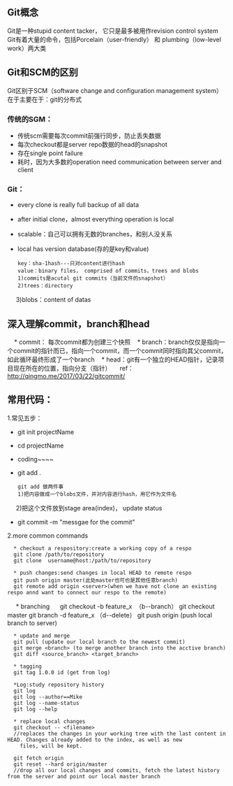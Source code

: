 ## Git概念
Git是一种stupid content tacker， 它只是最多被用作revision control system
Git有着大量的命令，包括Porcelain（user-friendly） 和 plumbing（low-level work）两大类

## Git和SCM的区别
Git区别于SCM（software change and configuration management system）在于主要在于：git的分布式
### 传统的SGM：
* 传统scm需要每次commit前强行同步，防止丢失数据
* 每次checkout都是server repo数据的head的snapshot
* 存在single point failure
* 耗时，因为大多数的operation need communication between server and client

### Git：
* every clone is really full backup of all data
* after initial clone，almost everything operation is local
* scalable：自己可以拥有无数的branches，和别人没关系
* local has version database(存的是key和value)

      key：sha-1hash---只对content进行hash
      value：binary files， comprised of commits，trees and blobs
      1)commits是acutal git commits（当前文件的snapshot）
      2)trees：directory
      3)blobs：content of datas
## 深入理解commit，branch和head
    
    * commit： 每次commit都为创建三个快照
    * branch：branch仅仅是指向一个commit的指针而已，指向一个commit，而一个commit同时指向其父commit，如此循环最终形成了一个branch
    * head：git有一个独立的HEAD指针，记录项目现在所在的位置，指向分支（指针）
    
    ref：http://qingmo.me/2017/03/22/gitcommit/
    
## 常用代码：

1.常见五步：
* git init projectName
* cd projectName
* coding~~~~
* git add .

      git add 做两件事
      1)把内容做成一个blobs文件，并对内容进行hash，用它作为文件名
      2)把这个文件放到stage area(index)， update status

* git commit -m "messgae for the commit"

2.more common commands
      
      * checkout a respository:create a working copy of a respo
      git clone /path/to/repository
      git clone  username@host:/path/to/repository
      
      * push changes:send changes in local HEAD to remote respo
      git push origin master(此处master也可也是其他任意branch)
      git remote add origin <server>(when we have not clone an existing respo annd want to connect our respo to the remote)
      
      * branching 
      git checkout -b feature_x  （b--branch）
      git checkout master
      git branch -d feature_x （d--delete）
      git push origin <branch> (push local branch to server)
      
      * update and merge
      git pull (update our local branch to the newest commit)
      git merge <branch> (to merge another branch into the acctive branch)
      git diff <source_branch> <target_branch>
      
      * tagging
      git tag 1.0.0 id (get from log)
      
      *Log:study repository history
      git log
      git log --author==Mike
      git log --name-status
      git log --help
      
      * replace local changes
      git checkout -- <filename> 
      //replaces the changes in your working tree with the last content in HEAD. Changes already added to the index, as well as new   
        files, will be kept.
      
      git fetch origin
      git reset --hard origin/master
      //drop all our local changes and commits, fetch the latest history from the server and point our local master branch 

    


